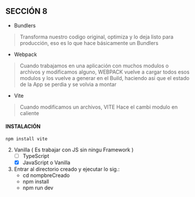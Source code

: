 ## SECCIÓN 8

* Bundlers
> Transforma nuestro codigo original, 
> optimiza y lo deja listo para
> producción, eso es lo que hace básicamente un Bundlers

* Webpack
> Cuando trabajamos en una aplicación con muchos modulos o archivos
> y modificamos alguno, WEBPACK vuelve a cargar todos esos modulos y los 
> vuelve a generar en el Build, haciendo asi que el estado de la App
> se perdia y se volvia a montar


* Vite
> Cuando modificamos un archivos, VITE Hace el cambi modulo en caliente

#### INSTALACIÓN 
    npm install vite

2. Vanilla ( Es trabajar con JS sin ningu Framework )
   - [ ] TypeScript
   - [x] JavaScript o Vanilla

3. Entrar al directorio creado y ejecutar lo sig.:
    - cd nompbreCreado
    - npm install
    - npm run dev  

